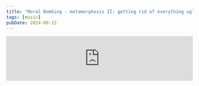 ```yaml
---
title: "Moral Bombing - metamorphosis II: getting rid of everything ugly "
tags: [music]
pubDate: 2024-08-12
---
```


<iframe loading="lazy" style="border: 0; width: 100%; height: 120px;" src="https://bandcamp.com/EmbeddedPlayer/album=943611041/size=large/bgcol=ffffff/linkcol=0687f5/tracklist=false/artwork=small/track=2439606446/transparent=true/" seamless><a href="https://moralbombing161.bandcamp.com/album/erase-your-flesh">erase your flesh by MORAL BOMBING</a></iframe>
